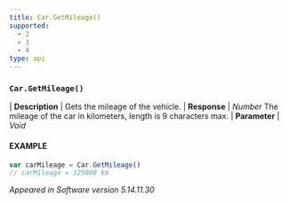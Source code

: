 ```yaml
---
title: Car.GetMileage()
supported:
  - 2
  - 3
  - 4
type: api
---
```


### `Car.GetMileage()`

| **Description** | Gets the mileage of the vehicle.
| **Response** | *Number*  The mileage of the car in kilometers, length is 9 characters max.
| **Parameter**   | *Void*

#### EXAMPLE

```javascript
var carMileage = Car.GetMileage()
// carMileage = 125000 km
```

*Appeared in Software version 5.14.11.30*